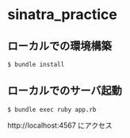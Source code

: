 # sinatra_practice

## ローカルでの環境構築
```
$ bundle install
```

## ローカルでのサーバ起動
```
$ bundle exec ruby app.rb
```
http://localhost:4567 にアクセス